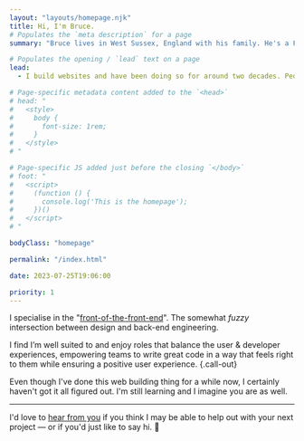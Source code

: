 ```yaml
---
layout: "layouts/homepage.njk"
title: Hi, I'm Bruce.
# Populates the `meta description` for a page
summary: "Bruce lives in West Sussex, England with his family. He's a Frontend Developer / UI Engineer with nearly 2 decades of experience trying his best to help people build websites that stand the test of time."

# Populates the opening / `lead` text on a page
lead:
  - I build websites and have been doing so for around two decades. People who do what I do are often referred to as <a href="https://bradfrost.com/blog/post/frontend-design/">Frontend Designers</a>, UI Developers, UI Engineers or <a href="https://snook.ca/archives/opinion/design-engineering">Design Engineers</a>.

# Page-specific metadata content added to the `<head>`
# head: "
#   <style>
#     body {
#       font-size: 1rem;
#     }
#   </style>
# "

# Page-specific JS added just before the closing `</body>`
# foot: "
#   <script>
#     (function () {
#       console.log('This is the homepage');
#     })()
#   </script>
# "

bodyClass: "homepage"

permalink: "/index.html"

date: 2023-07-25T19:06:00

priority: 1
---
```


I specialise in the "[front-of-the-front-end](https://bradfrost.com/blog/post/front-of-the-front-end-and-back-of-the-front-end-web-development/)". The somewhat *fuzzy* intersection between design and back-end engineering.

I find I’m well suited to and enjoy roles that balance the user & developer experiences, empowering teams to write great code in a way that feels right to them while ensuring a positive user experience. {.call-out}

Even though I've done this web building thing for a while now, I certainly haven't got it all figured out. I'm still learning and I imagine you are as well.

---

I'd love to [hear from you](/contact) if you think I may be able to help out with your next project &mdash; or if you'd just like to say hi. 👋
